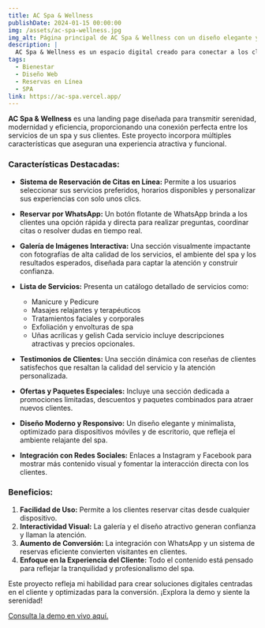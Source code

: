 ```yaml
---
title: AC Spa & Wellness
publishDate: 2024-01-15 00:00:00
img: /assets/ac-spa-wellness.jpg
img_alt: Página principal de AC Spa & Wellness con un diseño elegante y relajante
description: |
  AC Spa & Wellness es un espacio digital creado para conectar a los clientes con servicios de belleza y bienestar. Ofrece reservaciones online, galería interactiva, contacto directo por WhatsApp y más, todo diseñado para ofrecer una experiencia de spa relajante y moderna.
tags:
  - Bienestar
  - Diseño Web
  - Reservas en Línea
  - SPA
link: https://ac-spa.vercel.app/
---
```


**AC Spa & Wellness** es una landing page diseñada para transmitir serenidad, modernidad y eficiencia, proporcionando una conexión perfecta entre los servicios de un spa y sus clientes. Este proyecto incorpora múltiples características que aseguran una experiencia atractiva y funcional.

### Características Destacadas:

- **Sistema de Reservación de Citas en Línea:**
  Permite a los usuarios seleccionar sus servicios preferidos, horarios disponibles y personalizar sus experiencias con solo unos clics.

- **Reservar por WhatsApp:**
  Un botón flotante de WhatsApp brinda a los clientes una opción rápida y directa para realizar preguntas, coordinar citas o resolver dudas en tiempo real.

- **Galería de Imágenes Interactiva:**
  Una sección visualmente impactante con fotografías de alta calidad de los servicios, el ambiente del spa y los resultados esperados, diseñada para captar la atención y construir confianza.

- **Lista de Servicios:**
  Presenta un catálogo detallado de servicios como:

  - Manicure y Pedicure
  - Masajes relajantes y terapéuticos
  - Tratamientos faciales y corporales
  - Exfoliación y envolturas de spa
  - Uñas acrílicas y gelish
    Cada servicio incluye descripciones atractivas y precios opcionales.

- **Testimonios de Clientes:**
  Una sección dinámica con reseñas de clientes satisfechos que resaltan la calidad del servicio y la atención personalizada.

- **Ofertas y Paquetes Especiales:**
  Incluye una sección dedicada a promociones limitadas, descuentos y paquetes combinados para atraer nuevos clientes.

- **Diseño Moderno y Responsivo:**
  Un diseño elegante y minimalista, optimizado para dispositivos móviles y de escritorio, que refleja el ambiente relajante del spa.

- **Integración con Redes Sociales:**
  Enlaces a Instagram y Facebook para mostrar más contenido visual y fomentar la interacción directa con los clientes.

### Beneficios:

1. **Facilidad de Uso:** Permite a los clientes reservar citas desde cualquier dispositivo.
2. **Interactividad Visual:** La galería y el diseño atractivo generan confianza y llaman la atención.
3. **Aumento de Conversión:** La integración con WhatsApp y un sistema de reservas eficiente convierten visitantes en clientes.
4. **Enfoque en la Experiencia del Cliente:** Todo el contenido está pensado para reflejar la tranquilidad y profesionalismo del spa.

Este proyecto refleja mi habilidad para crear soluciones digitales centradas en el cliente y optimizadas para la conversión. ¡Explora la demo y siente la serenidad!

[Consulta la demo en vivo aquí.](https://ac-spa.vercel.app/)

